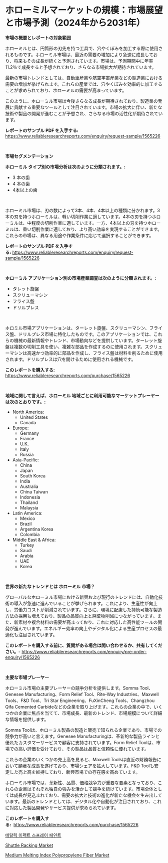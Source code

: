 <p><h1>ホローミルマーケットの規模：市場展望と市場予測（2024年から2031年）</h1></p><p><strong>市場の概要とレポートの対象範囲</strong></p>
<p><p>ホローミルとは、円筒形の刃先を持つ工具で、穴やくぼみを加工する際に使用されるものです。ホローミル市場は、最近の需要の増加により急速に成長しており、将来もその成長が続くと予測されています。市場は、予測期間中に年率11.2％で成長すると予想されており、さらなる市場拡大が期待されています。</p><p>最新の市場トレンドとしては、自動車産業や航空宇宙産業などの製造業における需要の増加が挙げられます。これらの産業では、穴やくぼみを効率的に加工することが求められており、ホローミルの需要が高まっています。</p><p>このように、ホローミル市場は今後さらなる成長が期待されており、製造業の発展に貢献する重要なツールとして注目されています。市場の拡大に伴い、新たな技術や製品の開発が進むことが予想され、さらなる市場の活性化が期待されています。</p></p>
<p><strong>レポートのサンプル PDF を入手する:</strong> <a href="https://www.reliableresearchreports.com/enquiry/request-sample/1565226">https://www.reliableresearchreports.com/enquiry/request-sample/1565226</a></p>
<p>&nbsp;</p>
<p><strong>市場セグメンテーション</strong></p>
<p><strong>ホローミル タイプ別の市場分析は次のように分類されます。:</strong></p>
<p><ul><li>3 本の歯</li><li>4 本の歯</li><li>4本以上の歯</li></ul></p>
<p>&nbsp;</p>
<p><p>ホローミル市場は、刃の数によって3本、4本、4本以上の種類に分かれます。3本の刃を持つホローミルは、軽い切削作業に適しています。4本の刃を持つホローミルは、中程度の切削作業に適しています。一方、4本以上の刃を持つホローミルは、重い切削作業に適しており、より高い効率を実現することができます。これらの市場は、異なる用途や作業条件に応じて選択することができます。</p></p>
<p><strong>レポートのサンプル PDF を入手する:</strong>&nbsp;<a href="https://www.reliableresearchreports.com/enquiry/request-sample/1565226">https://www.reliableresearchreports.com/enquiry/request-sample/1565226</a></p>
<p>&nbsp;</p>
<p><strong> ホローミル アプリケーション別の市場産業調査は次のように分類されます。:</strong></p>
<p><ul><li>タレット旋盤</li><li>スクリューマシン</li><li>フライス盤</li><li>ドリルプレス</li></ul></p>
<p>&nbsp;</p>
<p><p>ホロミル市場アプリケーションは、ターレット旋盤、スクリューマシン、フライス盤、ドリルプレス市場に特化したものです。このアプリケーションでは、これらの機械の最新情報やトレンド、市場動向などを提供しています。ターレット旋盤は複数の切削工具を使い、複雑な部品を作成するのに使用されます。スクリューマシンは高速かつ効率的に部品を作成し、フライス盤は材料を削るために使用されます。ドリルプレスは穴を開けるために使用される機械です。</p></p>
<p><strong>このレポートを購入する:</strong>&nbsp; <a href="https://www.reliableresearchreports.com/purchase/1565226">https://www.reliableresearchreports.com/purchase/1565226</a></p>
<p>&nbsp;</p>
<p><strong>地域に関して言えば、ホローミル 地域ごとに利用可能なマーケットプレーヤーは次のとおりです。:</strong></p>
<p><ul>
    <li>
        North America:
        <ul>
            <li>United States</li>
            <li>Canada</li>
        </ul>
    </li>
    <li>
        Europe:
        <ul>
            <li>Germany</li>
            <li>France</li>
            <li>U.K.</li>
            <li>Italy</li>
            <li>Russia</li>
        </ul>
    </li>
    <li>
        Asia-Pacific:
        <ul>
            <li>China</li>
            <li>Japan</li>
            <li>South Korea</li>
            <li>India</li>
            <li>Australia</li>
            <li>China Taiwan</li>
            <li>Indonesia</li>
            <li>Thailand</li>
            <li>Malaysia</li>
        </ul>
    </li>
    <li>
        Latin America:
        <ul>
            <li>Mexico</li>
            <li>Brazil</li>
            <li>Argentina Korea</li>
            <li>Colombia</li>
        </ul>
    </li>
    <li>
        Middle East & Africa:
        <ul>
            <li>Turkey</li>
            <li>Saudi</li>
            <li>Arabia</li>
            <li>UAE</li>
            <li>Korea</li>
        </ul>
    </li>
    </ul></p>
<p>&nbsp;</p>
<p><strong>世界の新たなトレンドとは ホローミル 市場？</strong></p>
<p><p>グローバルなホローミル市場における新興および現行のトレンドには、自動化技術の導入が急速に進んでいることが挙げられます。これにより、生産性が向上し、労働力コストが削減されています。さらに、環境に配慮した持続可能な製造方法の採用も増えており、製品の品質向上と廃棄物削減につながっています。また、新素材や複合材料の需要が高まっており、これに対応した高性能ツールの開発が進んでいます。エネルギー効率の向上やデジタル化による生産プロセスの最適化も注目されています。</p></p>
<p><strong>このレポートを購入する前に、質問がある場合は問い合わせるか、共有してください。</strong>- <a href="https://www.reliableresearchreports.com/enquiry/pre-order-enquiry/1565226">https://www.reliableresearchreports.com/enquiry/pre-order-enquiry/1565226</a></p>
<p>&nbsp;</p>
<p><strong>主要な市場プレーヤー</strong></p>
<p><p>ホローミル市場の主要プレーヤーの競争分析を提供します。Somma Tool、Genesee Manufacturing、Form Relief Tool、Rite-Way Industries、Maxwell Tools、F&D Tool、Tri Star Engineering、FuXinCheng Tools、Changzhou Qifa Cemented Carbideなどの企業を取り上げます。これらの企業の中で、いくつかの企業に焦点を当てて、市場成長、最新のトレンド、市場規模について詳細な情報を提供します。</p><p>Somma Toolは、ホローミル製品の製造と販売で知られる企業であり、市場での競争力が高いと言えます。Genesee Manufacturingは、革新的な製品ラインと優れたカスタマーサービスで顧客に支持されています。Form Relief Toolは、市場での高い評価を受けており、その製品は品質と信頼性に優れています。</p><p>これらの企業のいくつかの売上高を見ると、Maxwell Toolsは直近の財務報告において顕著な成長を遂げており、市場シェアを拡大しています。F&D Toolも安定した売上高を維持しており、新興市場での存在感を高めています。</p><p>ホローミル市場では、革新性、品質、価格競争力が重要な要素となっており、これらの企業はそれぞれ独自の強みを活かして競争を続けています。市場全体としては成長が見込まれており、需要の拡大と技術の進化が新たな機会を生み出しています。最新のトレンドとしては、デジタル化や自動化が注目されており、これに対応した製品開発やサービス提供が求められています。</p></p>
<p><strong>このレポートを購入する:</strong>&nbsp;&nbsp;<a href="https://www.reliableresearchreports.com/purchase/1565226">https://www.reliableresearchreports.com/purchase/1565226</a></p>
<p><p><a href="https://github.com/fernandotryO5lson96765/Market-Research-Report-List-1/blob/main/26735214958.md">메탈릭 이펙트 스프레이 페인트</a></p><p><a href="https://mire-aunt-385.notion.site/Shuttle-Racking-Market-Insights-Market-Players-and-Forecast-Till-2031-d864ba4806bf4bf78f5d422640f43365">Shuttle Racking Market</a></p><p><a href="https://shimmer-gardenia-37a.notion.site/Medium-Melting-Index-Polypropylene-Fiber-Market-Size-Evaluating-its-Market-Trends-Growth-and-Proj-e23750764fb54a838dbcac7c58058b26">Medium Melting Index Polypropylene Fiber Market</a></p></p>